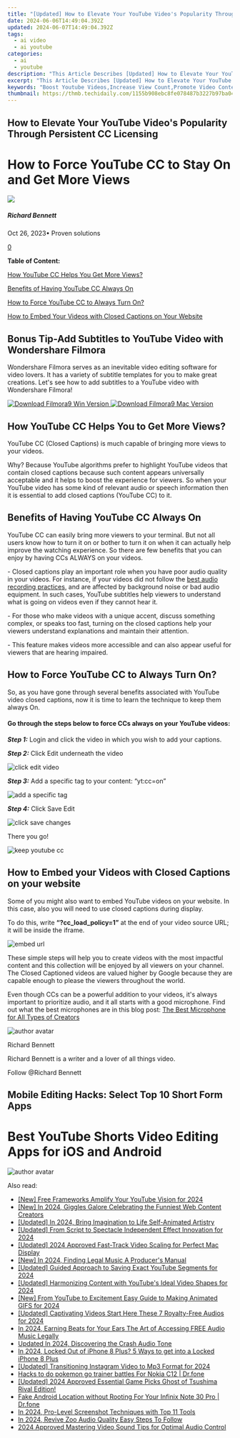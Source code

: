 ```yaml
---
title: "[Updated] How to Elevate Your YouTube Video's Popularity Through Persistent CC Licensing for 2024"
date: 2024-06-06T14:49:04.392Z
updated: 2024-06-07T14:49:04.392Z
tags:
  - ai video
  - ai youtube
categories:
  - ai
  - youtube
description: "This Article Describes [Updated] How to Elevate Your YouTube Video's Popularity Through Persistent CC Licensing for 2024"
excerpt: "This Article Describes [Updated] How to Elevate Your YouTube Video's Popularity Through Persistent CC Licensing for 2024"
keywords: "Boost Youtube Videos,Increase View Count,Promote Video Content,Enhance Video Sharing,Gain Popularity Quickly,CC Licensing Impact,Elevate Video Reach"
thumbnail: https://thmb.techidaily.com/1155b908ebc8fe078487b3227b97ba044636fc4713be9d07ea00e7f8a9937936.jpeg
---
```


## How to Elevate Your YouTube Video's Popularity Through Persistent CC Licensing

# How to Force YouTube CC to Stay On and Get More Views

![](https://images.wondershare.com/filmora/article-images/richard-bennett.jpg)

##### Richard Bennett

 Oct 26, 2023• Proven solutions

[0](#commentsBoxSeoTemplate)

**Table of Content:**

[How YouTube CC Helps You Get More Views?](#p1)

[Benefits of Having YouTube CC Always On](#p2)

[How to Force YouTube CC to Always Turn On?](#p3)

[How to Embed Your Videos with Closed Captions on Your Website](#p4)

## Bonus Tip-Add Subtitles to YouTube Video with Wondershare Filmora

Wondershare Filmora serves as an inevitable video editing software for video lovers. It has a variety of subtitle templates for you to make great creations. Let's see how to add subtitles to a YouTube video with Wondershare Filmora!

[![Download Filmora9 Win Version](https://images.wondershare.com/filmora/guide/download-btn-win.jpg) ](https://tools.techidaily.com/wondershare/filmora/download/) [![Download Filmora9 Mac Version](https://images.wondershare.com/filmora/guide/download-btn-mac.jpg) ](https://tools.techidaily.com/wondershare/filmora/download/)

## **How YouTube CC Helps You to Get More Views?**

YouTube CC (Closed Captions) is much capable of bringing more views to your videos.

Why? Because YouTube algorithms prefer to highlight YouTube videos that contain closed captions because such content appears universally acceptable and it helps to boost the experience for viewers. So when your YouTube video has some kind of relevant audio or speech information then it is essential to add closed captions (YouTube CC) to it.

## **Benefits of Having YouTube CC Always On**

YouTube CC can easily bring more viewers to your terminal. But not all users know how to turn it on or bother to turn it on when it can actually help improve the watching experience. So there are few benefits that you can enjoy by having CCs ALWAYS on your videos.

\- Closed captions play an important role when you have poor audio quality in your videos. For instance, if your videos did not follow the [best audio recording practices](https://tools.techidaily.com/wondershare/filmora/download/), and are affected by background noise or bad audio equipment. In such cases, YouTube subtitles help viewers to understand what is going on videos even if they cannot hear it.

\- For those who make videos with a unique accent, discuss something complex, or speaks too fast, turning on the closed captions help your viewers understand explanations and maintain their attention.

\- This feature makes videos more accessible and can also appear useful for viewers that are hearing impaired.

## **How to Force YouTube CC to Always Turn On?**

So, as you have gone through several benefits associated with YouTube video closed captions, now it is time to learn the technique to keep them always On.

#### **Go through the steps below to force CCs always on your YouTube videos:**

**_Step 1:_** Login and click the video in which you wish to add your captions.

**_Step 2:_** Click Edit underneath the video

![click edit video ](https://images.wondershare.com/filmora/article-images/click-edit-video1.png)

**_Step 3:_** Add a specific tag to your content: “yt:cc=on”

![add a specific tag](https://images.wondershare.com/filmora/article-images/add-specific-tag2.png)

**_Step 4:_** Click Save Edit

![click save changes](https://images.wondershare.com/filmora/article-images/click-save-change3.png)

 There you go!

![keep youtube cc](https://images.wondershare.com/filmora/article-images/keep-youtube-cc4.png)

## **How to Embed your Videos with Closed Captions on your website**

Some of you might also want to embed YouTube videos on your website. In this case, also you will need to use closed captions during display.

To do this, write **“?cc\_load\_policy=1”** at the end of your video source URL; it will be inside the iframe.

![embed url](https://images.wondershare.com/filmora/article-images/embed-url.png)

These simple steps will help you to create videos with the most impactful content and this collection will be enjoyed by all viewers on your channel. The Closed Captioned videos are valued higher by Google because they are capable enough to please the viewers throughout the world.

 Even though CCs can be a powerful addition to your videos, it's always important to prioritize audio, and it all starts with a good microphone. Find out what the best microphones are in this blog post: [The Best Microphone for All Types of Creators](https://tools.techidaily.com/wondershare/filmora/download/)

![author avatar](https://images.wondershare.com/filmora/article-images/richard-bennett.jpg)

Richard Bennett

Richard Bennett is a writer and a lover of all things video.

Follow @Richard Bennett


<ins class="adsbygoogle"
     style="display:block"
     data-ad-format="autorelaxed"
     data-ad-client="ca-pub-7571918770474297"
     data-ad-slot="1223367746"></ins>

## Mobile Editing Hacks: Select Top 10 Short Form Apps

# Best YouTube Shorts Video Editing Apps for iOS and Android

![author avatar](https://images.wondershare.com/filmora/article-images/richard-bennett.jpg)

<span class="atpl-alsoreadstyle">Also read:</span>
<div><ul>
<li><a href="https://eaxpv-info.techidaily.com/new-free-frameworks-amplify-your-youtube-vision-for-2024/"><u>[New] Free Frameworks  Amplify Your YouTube Vision for 2024</u></a></li>
<li><a href="https://eaxpv-info.techidaily.com/new-in-2024-giggles-galore-celebrating-the-funniest-web-content-creators/"><u>[New] In 2024, Giggles Galore  Celebrating the Funniest Web Content Creators</u></a></li>
<li><a href="https://eaxpv-info.techidaily.com/updated-in-2024-bring-imagination-to-life-self-animated-artistry/"><u>[Updated] In 2024, Bring Imagination to Life  Self-Animated Artistry</u></a></li>
<li><a href="https://eaxpv-info.techidaily.com/updated-from-script-to-spectacle-independent-effect-innovation-for-2024/"><u>[Updated] From Script to Spectacle  Independent Effect Innovation for 2024</u></a></li>
<li><a href="https://eaxpv-info.techidaily.com/updated-2024-approved-fast-track-video-scaling-for-perfect-mac-display/"><u>[Updated] 2024 Approved  Fast-Track Video Scaling for Perfect Mac Display</u></a></li>
<li><a href="https://eaxpv-info.techidaily.com/new-in-2024-finding-legal-music-a-producers-manual/"><u>[New] In 2024, Finding Legal Music  A Producer's Manual</u></a></li>
<li><a href="https://eaxpv-info.techidaily.com/updated-guided-approach-to-saving-exact-youtube-segments-for-2024/"><u>[Updated] Guided Approach to Saving Exact YouTube Segments for 2024</u></a></li>
<li><a href="https://eaxpv-info.techidaily.com/updated-harmonizing-content-with-youtubes-ideal-video-shapes-for-2024/"><u>[Updated] Harmonizing Content with YouTube's Ideal Video Shapes for 2024</u></a></li>
<li><a href="https://eaxpv-info.techidaily.com/new-from-youtube-to-excitement-easy-guide-to-making-animated-gifs-for-2024/"><u>[New] From YouTube to Excitement  Easy Guide to Making Animated GIFS for 2024</u></a></li>
<li><a href="https://eaxpv-info.techidaily.com/updated-captivating-videos-start-here-these-7-royalty-free-audios-for-2024/"><u>[Updated] Captivating Videos Start Here  These 7 Royalty-Free Audios for 2024</u></a></li>
<li><a href="https://sound-tweaking.techidaily.com/in-2024-earning-beats-for-your-ears-the-art-of-accessing-free-audio-music-legally/"><u>In 2024, Earning Beats for Your Ears The Art of Accessing FREE Audio Music Legally</u></a></li>
<li><a href="https://voice-adjusting.techidaily.com/updated-in-2024-discovering-the-crash-audio-tone/"><u>Updated In 2024, Discovering the Crash Audio Tone</u></a></li>
<li><a href="https://ios-unlock.techidaily.com/in-2024-locked-out-of-iphone-8-plus-5-ways-to-get-into-a-locked-iphone-8-plus-by-drfone-ios/"><u>In 2024, Locked Out of iPhone 8 Plus? 5 Ways to get into a Locked iPhone 8 Plus</u></a></li>
<li><a href="https://instagram-videos.techidaily.com/updated-transitioning-instagram-video-to-mp3-format-for-2024/"><u>[Updated] Transitioning Instagram Video to Mp3 Format for 2024</u></a></li>
<li><a href="https://android-pokemon-go.techidaily.com/hacks-to-do-pokemon-go-trainer-battles-for-nokia-c12-drfone-by-drfone-virtual-android/"><u>Hacks to do pokemon go trainer battles For Nokia C12 | Dr.fone</u></a></li>
<li><a href="https://screen-video-capture.techidaily.com/1716069141875-updated-2024-approved-essential-game-picks-ghost-of-tsushima-rival-edition/"><u>[Updated] 2024 Approved  Essential Game Picks  Ghost of Tsushima Rival Edition!</u></a></li>
<li><a href="https://android-location.techidaily.com/fake-android-location-without-rooting-for-your-infinix-note-30-pro-drfone-by-drfone-virtual/"><u>Fake Android Location without Rooting For Your Infinix Note 30 Pro | Dr.fone</u></a></li>
<li><a href="https://screen-mirroring-recording.techidaily.com/in-2024-pro-level-screenshot-techniques-with-top-11-tools/"><u>In 2024, Pro-Level Screenshot Techniques with Top 11 Tools</u></a></li>
<li><a href="https://extra-skills.techidaily.com/in-2024-revive-zoo-audio-quality-easy-steps-to-follow/"><u>In 2024, Revive Zoo Audio Quality  Easy Steps To Follow</u></a></li>
<li><a href="https://audio-editing.techidaily.com/2024-approved-mastering-video-sound-tips-for-optimal-audio-control/"><u>2024 Approved Mastering Video Sound Tips for Optimal Audio Control</u></a></li>
</ul></div>
